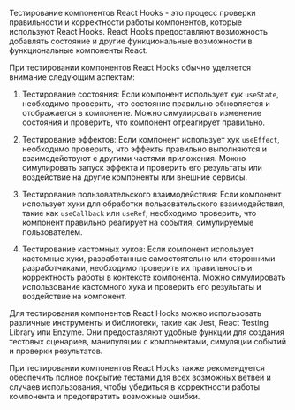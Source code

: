 Тестирование компонентов React Hooks - это процесс проверки правильности и корректности работы компонентов, которые используют React Hooks. React Hooks предоставляют возможность добавлять состояние и другие функциональные возможности в функциональные компоненты React.

При тестировании компонентов React Hooks обычно уделяется внимание следующим аспектам:

1. Тестирование состояния: Если компонент использует хук `useState`, необходимо проверить, что состояние правильно обновляется и отображается в компоненте. Можно симулировать изменение состояния и проверить, что компонент отреагирует правильно.

2. Тестирование эффектов: Если компонент использует хук `useEffect`, необходимо проверить, что эффекты правильно выполняются и взаимодействуют с другими частями приложения. Можно симулировать запуск эффекта и проверить его результаты или воздействие на другие компоненты или внешние сервисы.

3. Тестирование пользовательского взаимодействия: Если компонент использует хуки для обработки пользовательского взаимодействия, такие как `useCallback` или `useRef`, необходимо проверить, что компонент правильно реагирует на события, симулируемые пользователем.

4. Тестирование кастомных хуков: Если компонент использует кастомные хуки, разработанные самостоятельно или сторонними разработчиками, необходимо проверить их правильность и корректность работы в контексте компонента. Можно симулировать использование кастомного хука и проверить его результаты и воздействие на компонент.

Для тестирования компонентов React Hooks можно использовать различные инструменты и библиотеки, такие как Jest, React Testing Library или Enzyme. Они предоставляют удобные функции для создания тестовых сценариев, манипуляции с компонентами, симуляции событий и проверки результатов.

При тестировании компонентов React Hooks также рекомендуется обеспечить полное покрытие тестами для всех возможных ветвей и случаев использования, чтобы убедиться в корректности работы компонента и предотвратить возможные ошибки.